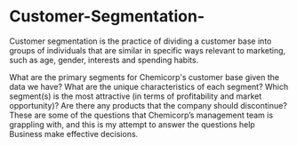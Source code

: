 # Customer-Segmentation-

Customer segmentation is the practice of dividing a customer base into groups of individuals that are similar in specific ways relevant to marketing, such as age, gender, interests and spending habits.

What are the primary segments for Chemicorp's customer base given the data we have? What are the unique characteristics of each segment? Which segment(s) is the most attractive (in terms of profitability and market opportunity)? Are there any products that the company should discontinue? These are some of the questions that Chemicorp’s management team is grappling with, and this is my attempt to answer the questions help Business make effective decisions.
